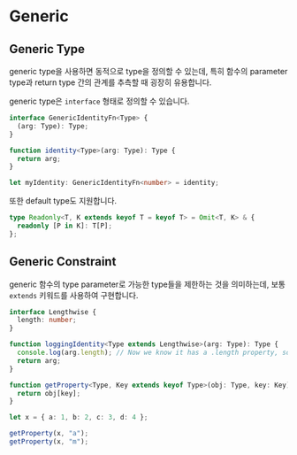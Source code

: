# Generic

## Generic Type

generic type을 사용하면 동적으로 type을 정의할 수 있는데, 특히 함수의 parameter type과 return type 간의 관계를 추측할 때 굉장히 유용합니다.

generic type은 `interface` 형태로 정의할 수 있습니다.

```ts
interface GenericIdentityFn<Type> {
  (arg: Type): Type;
}

function identity<Type>(arg: Type): Type {
  return arg;
}

let myIdentity: GenericIdentityFn<number> = identity;
```

또한 default type도 지원합니다.

```ts
type Readonly<T, K extends keyof T = keyof T> = Omit<T, K> & {
  readonly [P in K]: T[P];
};
```

## Generic Constraint

generic 함수의 type parameter로 가능한 type들을 제한하는 것을 의미하는데, 보통 `extends` 키워드를 사용하여 구현합니다.

```ts
interface Lengthwise {
  length: number;
}

function loggingIdentity<Type extends Lengthwise>(arg: Type): Type {
  console.log(arg.length); // Now we know it has a .length property, so no more error
  return arg;
}
```

```ts
function getProperty<Type, Key extends keyof Type>(obj: Type, key: Key) {
  return obj[key];
}

let x = { a: 1, b: 2, c: 3, d: 4 };

getProperty(x, "a");
getProperty(x, "m");
```
